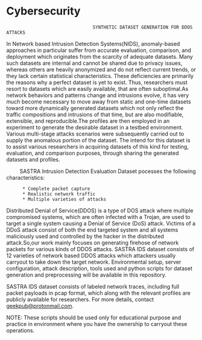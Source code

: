 # Cybersecurity

                                    SYNTHETIC DATASET GENERATION FOR DDOS ATTACKS
In Network based Intrusion Detection Systems(NIDS), anomaly-based approaches in particular suffer from accurate evaluation, comparison, and deployment which originates from the scarcity of adequate datasets. Many such datasets are internal and cannot be shared due to privacy issues, whereas others are heavily anonymized and do not reflect current trends, or they lack certain statistical characteristics. These deficiencies are primarily the reasons why a perfect dataset is yet to exist. Thus, researchers must resort to datasets which are easily available, that are often suboptimal.As network behaviors and patterns change and intrusions evolve, it has very much become necessary to move away from static and one-time datasets toward more dynamically generated datasets which not only reflect the traffic compositions and intrusions of that time, but are also modifiable, extensible, and reproducible.The profiles are then employed in an experiment to generate the desirable dataset in a testbed environment. Various multi-stage attacks scenarios were subsequently carried out to supply the anomalous portion of the dataset. The intend for this dataset is to assist various researchers in acquiring datasets of this kind for testing, evaluation, and comparison purposes, through sharing the generated datasets and profiles.
          
          SASTRA Intrusion Detection Evaluation Dataset pocesses the following characteristics:
          
          * Complete packet capture
          * Realistic network traffic
          * Multiple varieties of attacks
          
          
Distributed Denial of Service(DDOS) is a type of DOS attack where multiple compromised systems, which are often infected with a Trojan, are used to target a single system causing a Denial of Service (DoS) attack. Victims of a DDoS attack consist of both the end targeted system and all systems maliciously used and controlled by the hacker in the distributed attack.So,our work mainly focuses on generating firehose of network packets for various kinds of DDOS attacks. SASTRA IDS dataset consists of 12 varieties of network based DDOS attacks which attackers usually carryout to take down the target network. Environmental setup, server configuration, attack description, tools used and python scripts for dataset generation and preprocessing will be available in this repository.

SASTRA IDS dataset consists of labeled network traces, including full packet payloads in pcap format, which along with the relevant profiles are publicly available for researchers. For more details, contact geekpub@protonmail.com.

NOTE:
These scripts should be used only for educational purpose and practice in environment where you have the ownership to carryout these operations.
          
          
          
          
          
          
          
          
